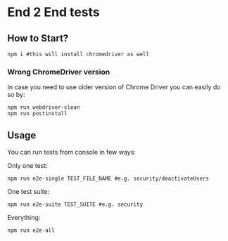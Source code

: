 # End 2 End tests

## How to Start?

```
npm i #this will install chromedriver as well
```

### Wrong ChromeDriver version

In case you need to use older version of Chrome Driver you can easily do so by:

```
npm run webdriver-clean
npm run postinstall
```

## Usage

You can run tests from console in few ways:

Only one test:

`npm run e2e-single TEST_FILE_NAME #e.g. security/deactivateUsers`

One test suite:

`npm run e2e-suite TEST_SUITE #e.g. security`

Everything:

`npm run e2e-all`
